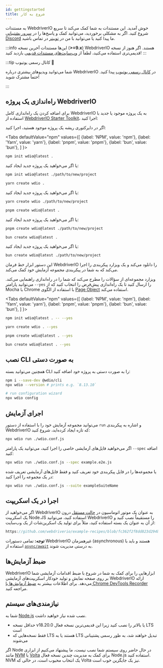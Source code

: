 ```yaml
---
id: gettingstarted
title: شروع به کار
---
```


به مستندات WebdriverIO خوش آمدید. این مستندات به شما کمک می‌کند تا سریع شروع کنید. اگر به مشکلی برخوردید، می‌توانید کمک و پاسخ‌ها را در [سرور پشتیبانی Discord](https://discord.webdriver.io) ما پیدا کنید یا می‌توانید با من در [توییتر](https://twitter.com/webdriverio) در تماس باشید.

:::info
این‌ها مستندات آخرین نسخه (__>=9.x__) WebdriverIO هستند. اگر هنوز از نسخه قدیمی‌تری استفاده می‌کنید، لطفاً از [وب‌سایت‌های مستندات قدیمی](/versions) بازدید کنید!
:::

<LiteYouTubeEmbed
    id="rA4IFNyW54c"
    title="Getting Started with WebdriverIO"
/>

:::tip کانال رسمی یوتیوب 🎥

شما می‌توانید ویدیوهای بیشتری درباره WebdriverIO در [کانال رسمی یوتیوب](https://youtube.com/@webdriverio) پیدا کنید. حتماً مشترک شوید!

:::

## راه‌اندازی یک پروژه WebdriverIO

برای اضافه کردن یک راه‌اندازی کامل WebdriverIO به یک پروژه موجود یا جدید با استفاده از [WebdriverIO Starter Toolkit](https://www.npmjs.com/package/create-wdio)، اجرا کنید:

اگر در دایرکتوری ریشه یک پروژه موجود هستید، اجرا کنید:

<Tabs
  defaultValue="npm"
  values={[
    {label: 'NPM', value: 'npm'},
    {label: 'Yarn', value: 'yarn'},
    {label: 'pnpm', value: 'pnpm'},
    {label: 'bun', value: 'bun'},
  ]
}>
<TabItem value="npm">

```sh
npm init wdio@latest .
```

یا اگر می‌خواهید یک پروژه جدید ایجاد کنید:

```sh
npm init wdio@latest ./path/to/new/project
```

</TabItem>
<TabItem value="yarn">

```sh
yarn create wdio .
```

یا اگر می‌خواهید یک پروژه جدید ایجاد کنید:

```sh
yarn create wdio ./path/to/new/project
```

</TabItem>
<TabItem value="pnpm">

```sh
pnpm create wdio@latest .
```

یا اگر می‌خواهید یک پروژه جدید ایجاد کنید:

```sh
pnpm create wdio@latest ./path/to/new/project
```

</TabItem>
<TabItem value="bun">

```sh
bun create wdio@latest .
```

یا اگر می‌خواهید یک پروژه جدید ایجاد کنید:

```sh
bun create wdio@latest ./path/to/new/project
```

</TabItem>
</Tabs>

این دستور ابزار خط فرمان WebdriverIO را دانلود می‌کند و یک ویزارد پیکربندی را اجرا می‌کند که به شما در پیکربندی مجموعه آزمایش خود کمک می‌کند.

<CreateProjectAnimation />

ویزارد مجموعه‌ای از سؤالات را مطرح می‌کند که شما را در راه‌اندازی راهنمایی می‌کند. می‌توانید پارامتر `--yes` را ارسال کنید تا یک راه‌اندازی پیش‌فرض را انتخاب کنید که از Mocha با Chrome با استفاده از الگوی [Page Object](https://martinfowler.com/bliki/PageObject.html) استفاده می‌کند.

<Tabs
  defaultValue="npm"
  values={[
    {label: 'NPM', value: 'npm'},
    {label: 'Yarn', value: 'yarn'},
    {label: 'pnpm', value: 'pnpm'},
    {label: 'bun', value: 'bun'},
  ]
}>
<TabItem value="npm">

```sh
npm init wdio@latest . -- --yes
```

</TabItem>
<TabItem value="yarn">

```sh
yarn create wdio . --yes
```

</TabItem>
<TabItem value="pnpm">

```sh
pnpm create wdio@latest . --yes
```

</TabItem>
<TabItem value="bun">

```sh
bun create wdio@latest . --yes
```

</TabItem>
</Tabs>

## نصب CLI به صورت دستی

همچنین می‌توانید بسته CLI را به صورت دستی به پروژه خود اضافه کنید:

```sh
npm i --save-dev @wdio/cli
npx wdio --version # prints e.g. `8.13.10`

# run configuration wizard
npx wdio config
```

## اجرای آزمایش

می‌توانید مجموعه آزمایش خود را با استفاده از دستور `run` و اشاره به پیکربندی WebdriverIO که تازه ایجاد کرده‌اید، شروع کنید:

```sh
npx wdio run ./wdio.conf.js
```

اگر می‌خواهید فایل‌های آزمایشی خاصی را اجرا کنید، می‌توانید یک پارامتر `--spec` اضافه کنید:

```sh
npx wdio run ./wdio.conf.js --spec example.e2e.js
```

یا مجموعه‌ها را در فایل پیکربندی خود تعریف کنید و فقط فایل‌های آزمایشی تعریف شده در یک مجموعه را اجرا کنید:

```sh
npx wdio run ./wdio.conf.js --suite exampleSuiteName
```

## اجرا در یک اسکریپت

اگر می‌خواهید از WebdriverIO به عنوان یک موتور اتوماسیون در [حالت مستقل](/docs/setuptypes#standalone-mode) درون یک اسکریپت Node.JS استفاده کنید، می‌توانید WebdriverIO را مستقیماً نصب کنید و از آن به عنوان یک بسته استفاده کنید، مثلاً برای تولید یک اسکرین‌شات از یک وب‌سایت:

```js reference useHTTPS
https://github.com/webdriverio/example-recipes/blob/fc362f2f8dd823d294b9bb5f92bd5991339d4591/getting-started/run-in-script.js#L2-L19
```

__توجه:__ تمامی دستورات WebdriverIO غیرهمزمان (asynchronous) هستند و باید با استفاده از [`async/await`](https://javascript.info/async-await) به درستی مدیریت شوند.

## ضبط آزمایش‌ها

WebdriverIO ابزارهایی را برای کمک به شما در شروع با ضبط اقدامات آزمایشی شما بر روی صفحه نمایش و تولید خودکار اسکریپت‌های آزمایشی WebdriverIO ارائه می‌دهد. برای اطلاعات بیشتر به [ضبط آزمایش‌ها با Chrome DevTools Recorder](/docs/record) مراجعه کنید.

## نیازمندی‌های سیستم

شما به [Node.js](http://nodejs.org) نصب شده نیاز خواهید داشت.

- حداقل نسخه v18.20.0 یا بالاتر را نصب کنید زیرا این قدیمی‌ترین نسخه فعال LTS است
- فقط نسخه‌هایی که LTS هستند یا به LTS تبدیل خواهند شد، به طور رسمی پشتیبانی می‌شوند

اگر Node در حال حاضر روی سیستم شما نصب نیست، ما پیشنهاد می‌کنیم از ابزاری مانند [NVM](https://github.com/creationix/nvm) یا [Volta](https://volta.sh/) برای کمک به مدیریت چندین نسخه فعال Node.js استفاده کنید. NVM یک انتخاب محبوب است، در حالی که Volta نیز یک جایگزین خوب است.